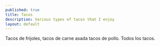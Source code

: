 ```yaml
---
published: true
title: Tacos
description: Various types of tacos that I enjoy
layout: default
---
```

Tacos de frijoles, tacos de carne asada tacos de pollo. Todos los tacos.